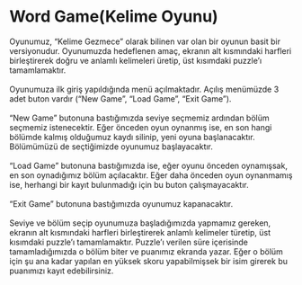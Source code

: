 # Word Game(Kelime Oyunu)
 
Oyunumuz, “Kelime Gezmece” olarak bilinen var olan bir oyunun basit bir versiyonudur. Oyunumuzda hedeflenen amaç, ekranın alt kısmındaki harfleri birleştirerek doğru ve anlamlı kelimeleri üretip, üst kısımdaki puzzle’ı tamamlamaktır.<br><br>
Oyunumuza ilk giriş yapıldığında menü açılmaktadır. Açılış menümüzde 3 adet buton vardır (“New Game”, “Load Game”, “Exit Game”).<br><br>
“New Game” butonuna bastığımızda seviye seçmemiz ardından bölüm seçmemiz istenecektir. Eğer önceden oyun oynanmış ise, en son hangi bölümde kalmış olduğumuz kaydı silinip, yeni oyuna başlanacaktır. Bölümümüzü de seçtiğimizde oyunumuz başlayacaktır.<br><br>
“Load Game” butonuna bastığımızda ise, eğer oyunu önceden oynamışsak, en son oynadığımız bölüm açılacaktır. Eğer daha önceden oyun oynanmamış ise, herhangi bir kayıt bulunmadığı için bu buton çalışmayacaktır.<br><br>
“Exit Game” butonuna bastığımızda oyunumuz kapanacaktır.<br><br>
Seviye ve bölüm seçip oyunumuza başladığımızda yapmamız gereken, ekranın alt kısmındaki harfleri birleştirerek anlamlı kelimeler türetip, üst kısımdaki puzzle’ı tamamlamaktır. Puzzle’ı verilen süre içerisinde tamamladığımızda o bölüm biter ve puanımız ekranda yazar. Eğer o bölüm için şu ana kadar yapılan en yüksek skoru yapabilmişsek bir isim girerek bu puanımızı kayıt edebilirsiniz.
